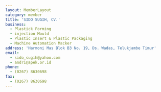 ```yaml
---
layout: MemberLayout
category: member
title: 'SIDO SUGIH, CV.'
business:
  - Plastick Forming
  - injection Mould
  - Plastic Insert & Plastic Packaging
  - Machine Automation Macker
address: 'Harmoni Mas Blok B3 No. 19, Ds. Wadas, Telukjambe Timur'
email:
  - sido_sugih@yahoo.com
  - andri@apek.or.id
phone:
  - (0267) 8630698
fax:
  - (0267) 8630698
---
```


